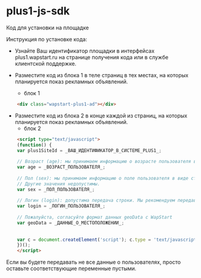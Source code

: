 plus1-js-sdk
============


Код для установки на площадке

Инструкция по установке кода:
 * Узнайте Ваш идентификатор площадки в интерфейсах plus1.wapstart.ru на странице получения кода или в службе клиентской поддержке.
 * Разместите код из блока 1 в теле страниц в тех местах, на которых планируется показ рекламных объявлений.

   * блок 1

```html
    <div class="wapstart-plus1-ad"></div>
```

 * Разместите код из блока 2 в конце каждой из страниц, на которых планируется показ рекламных объявлений.
   * блок 2

```html
    <script type="text/javascript">
    (function() {
    var plus1SiteId = _ВАШ_ИДЕНТИФИКАТОР_В_СИСТЕМЕ_PLUS1_;
    
    // Возраст (age): мы принимаем информацию о возрасте пользователя в виде целого числа (число полных лет).
    var age = _ВОЗРАСТ_ПОЛЬЗОВАТЕЛЯ_;
    
    // Пол (sex): мы принимаем информацию о поле пользователя в виде строки „man“ или „woman“. 
    // Другие значения недопустимы.
    var sex = _ПОЛ_ПОЛЬЗОВАТЕЛЯ_; 
    
    // Логин (login): допустима передача строки. Мы рекомендуем передавать не сам логин, а его хеш. Например sha1($login).
    var login = _ЛОГИН_ПОЛЬЗОВАТЕЛЯ_; 
    
    // Пожалуйста, согласуйте формат данных geoData с WapStart
    var geoData = _ДАННЫЕ_О_МЕСТОПОЛОЖЕНИИ_;
    
    
    var c = document.createElement('script'); c.type = 'text/javascript'; c.async = true; c.src = 'http://ro.plus1.wapstart.ru/?area=getJsCode&id=' + plus1SiteId + '&age=' + age + '&sex=' + sex + '&login=' + login + '&location=' + geoData + '&encoding=1'; var s = document.getElementsByTagName('script')[0]; s.parentNode.insertBefore(c, s);
    })();
    </script>
```

Если вы будете передавать не все данные о пользователях, просто оставьте 
соответствующие переменные пустыми. 
